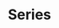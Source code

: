 ---
layout: toctree
title: Series
permalink: /blog/maths/calc/series/

enumerate_grand_children: true
---